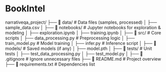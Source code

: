 # BookIntel

narrativeqa_project/ ├── 📂 data/ # Data files (samples, processed) │ ├── sample_data.csv
│ ├── 📂 notebooks/ # Jupyter notebooks for exploration & modeling │ ├── exploration.ipynb
│ ├── training.ipynb
│ ├── 📂 src/ # Core scripts │ ├── data_processing.py # Preprocessing logic │ ├── train_model.py # Model training │ ├── infer.py # Inference script │ ├── 📂 models/ # Saved models (if any) │ ├── model.pth
│ ├── 📂 tests/ # Unit tests │ ├── test_data_processing.py
│ ├── test_model.py
│ ├── 📜 .gitignore # Ignore unnecessary files ├── 📜 README.md # Project overview ├── 📜 requirements.txt # Dependencies list
